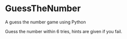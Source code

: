 # GuessTheNumber
A guess the number game using Python

Guess the number within 6 tries, hints are given if you fail.
